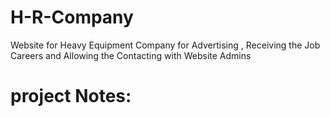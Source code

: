# H-R-Company
Website for Heavy Equipment Company for Advertising , Receiving the Job Careers and Allowing the Contacting with Website Admins
# project Notes:

